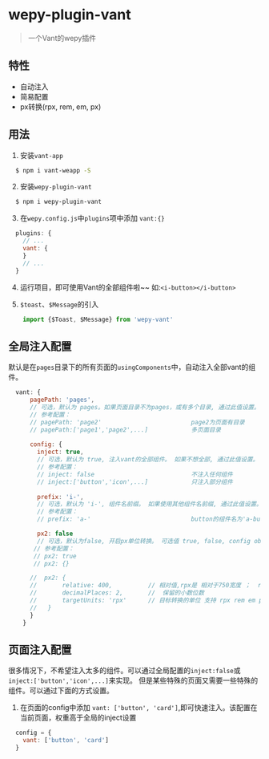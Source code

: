 # wepy-plugin-vant
> 一个Vant的wepy插件

## 特性
* 自动注入
* 简易配置
* px转换(rpx, rem, em, px)

## 用法
1. 安装`vant-app`
```bash
  $ npm i vant-weapp -S
```
2. 安装`wepy-plugin-vant`
```bash
  $ npm i wepy-plugin-vant
```
3. 在`wepy.config.js`中`plugins`项中添加 `vant:{}`
```javascript
  plugins: {
    // ...
    vant: {
    }
    // ...
  }
```
4. 运行项目，即可使用Vant的全部组件啦~~   如:`<i-button></i-button>`

5. `$toast`、`$Message`的引入
```javascript
    import {$Toast, $Message} from 'wepy-vant'
```

## 全局注入配置

默认是在`pages`目录下的所有页面的`usingComponents`中，自动注入全部vant的组件。
```javascript
  vant: {
      pagePath: 'pages',
      // 可选，默认为 pages。如果页面目录不为pages，或有多个目录, 通过此值设置。
      // 参考配置：
      // pagePath: 'page2'                         page2为页面有目录
      // pagePath:['page1','page2',...]            多页面目录
         
      config: {
        inject: true,
        // 可选，默认为 true, 注入vant的全部组件。 如果不想全部, 通过此值设置。
        // 参考配置：
        // inject: false                           不注入任何组件 
        // inject:['button','icon',...]            只注入部分组件
                
        prefix: 'i-',
        // 可选，默认为 'i-', 组件名前缀。 如果使用其他组件名前缀, 通过此值设置。
        // 参考配置：
        // prefix: 'a-'                            button的组件名为'a-button'

        px2: false  
        // 可选，默认为false, 开启px单位转换。 可选值 true, false, config object {...}
       // 参考配置：
       // px2: true
       // px2: {}

      //  px2: {
      //       relative: 400,          // 相对值,rpx是 相对于750宽度 ；  rem，em 是相对的 font-size
      //       decimalPlaces: 2,       //  保留的小数位数
      //       targetUnits: 'rpx'      // 目标转换的单位 支持 rpx rem em px
      //   }
      }
    }
```

## 页面注入配置

很多情况下，不希望注入太多的组件。可以通过全局配置的`inject:false`或`inject:['button','icon',...]`来实现。
但是某些特殊的页面又需要一些特殊的组件。可以通过下面的方式设置。

1. 在页面的config中添加 `vant: ['button', 'card']`,即可快速注入。该配置在当前页面，权重高于全局的inject设置
```javascript
  config = {
    vant: ['button', 'card']
  }

```
